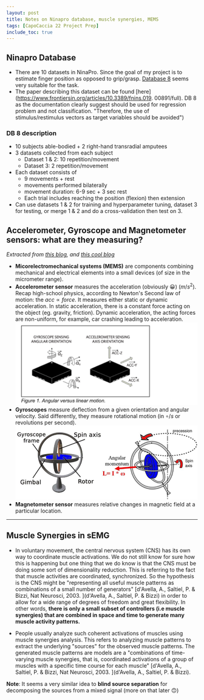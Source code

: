 ```yaml
---
layout: post
title: Notes on Ninapro database, muscle synergies, MEMS
tags: [CapoCaccia 22 Project Prep]
include_toc: true
---
```


## Ninapro Database
- There are 10 datasets in NinaPro. Since the goal of my project is to estimate finger position as opposed to 
grip/grasp. 
[Database 8](http://ninaweb.hevs.ch/DB8_Instructions) 
seems very suitable for the task. 
- The paper describing this dataset can be found [here](https://www.frontiersin.org/articles/10.3389/fnins.019.
  00891/full). DB 8  as the documentation clearly suggest should be used for regression 
problem and not 
classification. "Therefore, the use of stimulus/restimulus vectors as target variables should be avoided")

### DB 8 description
- 10 subjects able-bodied + 2 right-hand transradial amputees
- 3 datasets collected from each subject
  - Dataset 1 & 2: 10 repetition/movement
  - Dataset 3: 2 repetition/movement
- Each dataset consists of
  - 9 movements + rest
  - movements performed bilaterally
  - movement duration: 6-9 sec + 3 sec rest
  - Each trial includes reaching the position (flexion) then extension
- Can use datasets 1 & 2 for training and hyperparameter tuning, dataset 3 for testing, or merge 1 & 2 and do a 
  cross-validation then test on 3.

## Accelerometer, Gyroscope and Magnetometer sensors: what are they measuring?
*Extracted from [this blog](https://www.maximintegrated.com/en/design/technical-documents/app-notes/5/5830.html), 
and [this cool blog](https://learn.sparkfun.com/tutorials/gyroscope/all)*

- **Micorelectromechanical systems (MEMS)** are components combining mechanical and electrical elements into a small 
  devices (of size in the micrometer range).
- **Accelerometer sensor** measures the acceleration (obviously 😀) ($m/s^2$). Recap high-school physics, 
  according to Newton's Second law of motion: the $acc \propto force$. It measures either static or dynamic 
  acceleration. In static acceleration, there is a constant force acting on 
  the object (eg. gravity, friction). Dynamic acceleration, the acting forces are non-uniform, for example, car 
  crashing leading to acceleration. ![](/blog/figures/acceleration_translation_rotation.png)
- **Gyroscopes** measure deflection from a given orientation and angular velocity. Said differently, they measure 
  rotational motion (in $\circ/s$ or revolutions per second). ![](/blog/figures/Gyroscope-components-and-gyroscopic-precession.jpg)
- **Magnetometer sensor** measures relative changes in magnetic field at a particular location.

---
## Muscle Synergies in sEMG
- In voluntary movement, the central nervous system (CNS) has its own way to coordinate muscle activations. We do not 
still 
know for sure how this is happening but one thing that we do know is that the CNS must be doing some sort of 
dimensionality reduction. This is referring to the fact that muscle activities are coordinated, synchronized. So the 
hypothesis is the CNS might be 
"representing all useful muscle patterns as combinations of a small number of generators"  [d'Avella, A., Saltiel, P. 
& Bizzi, Nat Neurosci, 2003. ](d'Avella, A., Saltiel, P. & Bizzi) in order to   
allow for a wide range of degrees of freedom and great flexibility. In other words, **there is only a small subset of 
controllers (i.e muscle synergies) that are combined in space and time to generate many muscle activity 
patterns.**

- People usually analyze such coherent activations 
of muscles using muscle synergies analysis. This refers to analyzing muscle patterns to extract the underlying 
"sources" for the observed muscle patterns. The generated muscle patterns are models are a "combinations of 
time-varying muscle synergies, that is, coordinated activations of a group of muscles with a specific time course 
  for each muscle" [d'Avella, A., Saltiel, P. 
& Bizzi, Nat Neurosci, 2003. ](d'Avella, A., Saltiel, P. & Bizzi). 

**Note**: It seems a very similar idea to **blind source separation** for decomposing the sources from a mixed 
signal (more on that later 🙃)
